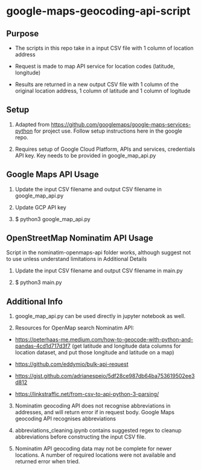 # google-maps-geocoding-api-script

## Purpose

- The scripts in this repo take in a input CSV file with 1 column of location address

- Request is made to map API service for location codes (latitude, longitude)

- Results are returned in a new output CSV file with 1 column of the original location address, 1 column of latitude and 1 column of logitude  

## Setup

1. Adapted from https://github.com/googlemaps/google-maps-services-python for project use. Follow setup instructions here in the google repo.

2. Requires setup of Google Cloud Platform, APIs and services, credentials API key. Key needs to be provided in google_map_api.py

## Google Maps API Usage

1. Update the input CSV filename and output CSV filename in google_map_api.py

2. Update GCP API key

3. $ python3 google_map_api.py

## OpenStreetMap Nominatim API Usage

Script in the nominatim-openmaps-api folder works, although suggest not to use unless understand limitations in Additional Details

1. Update the input CSV filename and output CSV filename in main.py

2. $ python3 main.py

## Additional Info

1. google_map_api.py can be used directly in jupyter notebook as well. 

2. Resources for OpenMap search Nominatim API:

-  https://peterhaas-me.medium.com/how-to-geocode-with-python-and-pandas-4cd1d717d3f7 (get latitude and longitude data columns for location dataset, and put those longitude and latitude on a map)

- https://github.com/eddymio/bulk-api-request

- https://gist.github.com/adrianespejo/5df28ce987db64ba753619502ee3d812

- https://linkstraffic.net/from-csv-to-api-python-3-parsing/

3. Nominatim geocoding API does not recognise abbreviations in addresses, and will return error if in request body. Google Maps geocoding API recognises abbreviations

4. abbreviations_cleaning.ipynb contains suggested regex to cleanup abbreviations before constructing the input CSV file.

5. Nominatim API geocoding data may not be complete for newer locations. A number of required locations were not available and returned error when tried.
